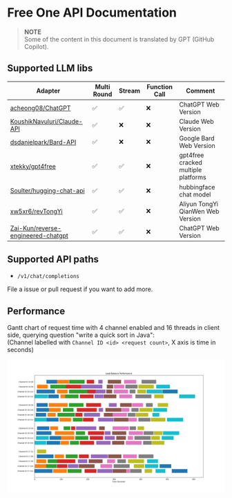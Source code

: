# Free One API Documentation

> **NOTE**  
> Some of the content in this document is translated by GPT (GitHub Copilot).

## Supported LLM libs

|Adapter|Multi Round|Stream|Function Call|Comment|
|---|---|---|---|---|
|[acheong08/ChatGPT](https://github.com/acheong08/ChatGPT)|✅|✅|❌|ChatGPT Web Version|
|[KoushikNavuluri/Claude-API](https://github.com/KoushikNavuluri/Claude-API)|✅|❌|❌|Claude Web Version|
|[dsdanielpark/Bard-API](https://github.com/dsdanielpark/Bard-API)|✅|❌|❌|Google Bard Web Version|
|[xtekky/gpt4free](https://github.com/xtekky/gpt4free)|✅|✅|❌|gpt4free cracked multiple platforms|
|[Soulter/hugging-chat-api](https://github.com/Soulter/hugging-chat-api)|✅|✅|❌|hubbingface chat model|
|[xw5xr6/revTongYi](https://github.com/xw5xr6/revTongYi)|✅|✅|❌|Aliyun TongYi QianWen Web Version|
|[Zai-Kun/reverse-engineered-chatgpt](https://github.com/Zai-Kun/reverse-engineered-chatgpt)|✅|✅|❌|ChatGPT Web Version|

## Supported API paths

- `/v1/chat/completions`

File a issue or pull request if you want to add more.

## Performance

Gantt chart of request time with 4 channel enabled and 16 threads in client side, querying question "write a quick sort in Java":  
(Channel labelled with `Channel ID <id> <request count>`, X axis is time in seconds)

![Load Balance](assets/load_balance.png)
